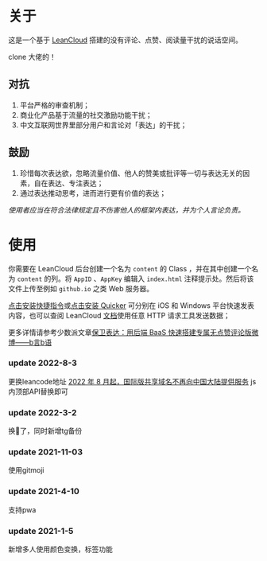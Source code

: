 # 关于

这是一个基于 [LeanCloud](https://leancloud.com) 搭建的没有评论、点赞、阅读量干扰的说话空间。

clone 大佬的！

## 对抗

1. 平台严格的审查机制；
2. 商业化产品基于流量的社交激励功能干扰；
3. 中文互联网世界里部分用户和言论对「表达」的干扰；

## 鼓励

1. 珍惜每次表达欲，忽略流量价值、他人的赞美或批评等一切与表达无关的因素，自在表达、专注表达；
2. 通过表达推动思考，进而进行更有价值的表达；

*使用者应当在符合法律规定且不伤害他人的框架内表达，并为个人言论负责。*

# 使用

你需要在 LeanCloud 后台创建一个名为 `content` 的 Class ，并在其中创建一个名为 `content` 的列。将 `AppID` 、`AppKey` 编辑入 `index.html` 注释提示处。然后将该文件上传至例如 `github.io` 之类 Web 服务器。

[点击安装快捷指令](https://www.icloud.com/shortcuts/3cfcbc36a6a24e0a8721bfeef8dfc6cf)或[点击安装 Quicker](https://getquicker.net/sharedaction?code=eeb80278-5f53-4b0d-d333-08d7e0dd26a9) 可分别在 iOS 和 Windows 平台快速发表内容，也可以查阅 LeanCloud [文档](https://console.leancloud.app/docs/rest_api.html#hash1094926014)使用任意 HTTP 请求工具发送数据；

更多详情请参考少数派文章[保卫表达：用后端 BaaS 快速搭建专属无点赞评论版微博——b言b语](https://sspai.com/post/60024)

### update 2022-8-3
更换leancode地址 [2022 年 8 月起，国际版共享域名不再向中国大陆提供服务](https://forum.leancloud.cn/t/2022-8/25408)
js内顶部API替换即可

### update 2022-3-2
换📱了，同时新增tg备份

### update 2021-11-03

使用gitmoji

### update 2021-4-10

支持pwa

### update 2021-1-5

新增多人使用颜色变换，标签功能
